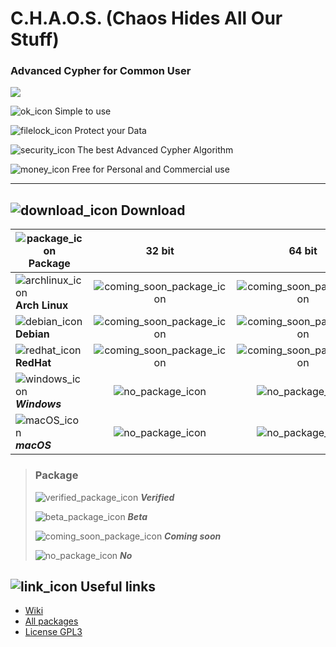 [#]: # (GPL3 logos)
[GPL3_big_text]: https://www.gnu.org/graphics/gplv3-with-text-136x68.png
[GPL3_little_text]: https://www.gnu.org/graphics/gplv3-with-text-84x42.png
[GPL3_big]: https://www.gnu.org/graphics/gplv3-127x51.png
[GPL3_little]: https://www.gnu.org/graphics/gplv3-88x31.png

[#]: # (Application logos)
[application_logo]: https://raw.githubusercontent.com/TonyWhite/C.H.A.O.S./master/media/img/CHAOS.svg?sanitize=true
[application_logo_plain]: https://raw.githubusercontent.com/TonyWhite/C.H.A.O.S./master/media/img/flat/CHAOS.svg?sanitize=true
[application_logo_outline]: https://raw.githubusercontent.com/TonyWhite/C.H.A.O.S./master/media/img/high_contrast/CHAOS.svg?sanitize=true

[#]: # (Technologies logos)
[C++]: https://raw.githubusercontent.com/TonyWhite/C.H.A.O.S./master/media/img/C%2B%2B.svg?sanitize=true
[GTK+]: https://raw.githubusercontent.com/TonyWhite/C.H.A.O.S./master/media/img/GTK%2B.svg?sanitize=true
[GnuTLS]: https://raw.githubusercontent.com/TonyWhite/C.H.A.O.S./master/media/img/gnutls.svg?sanitize=true

[#]: # (Paragraph icons)
[link_icon]: https://icongr.am/octicons/link.svg?size=24
[download_icon]: https://icongr.am/octicons/download.svg?size=24

[#]: # (Presentation icons)
[ok_icon]: https://icongr.am/material/thumb-up-outline.svg?size=24
[filelock_icon]: https://icongr.am/material/file-lock.svg?size=24
[security_icon]: https://icongr.am/material/security.svg?size=24
[money_icon]: https://icongr.am/material/currency-usd.svg?size=24

[#]: # (Download icons)
[package_icon]: https://icongr.am/octicons/package.svg?size=24
[archlinux_icon]: https://icongr.am/material/arch.svg?size=24&color=0090ff
[debian_icon]: https://icongr.am/devicon/debian-original.svg?size=24
[redhat_icon]: https://icongr.am/devicon/redhat-original.svg?size=24
[windows_icon]: https://icongr.am/devicon/windows8-original.svg?size=24
[macOS_icon]: https://icongr.am/devicon/apple-original.svg?size=24
[verified_package_icon]: https://icongr.am/octicons/verified.svg?size=24&color=00AA00
[beta_package_icon]: https://icongr.am/octicons/unverified.svg?size=24&color=FFAA00
[coming_soon_package_icon]: https://icongr.am/octicons/clock.svg?size=24&color=00AAFF
[no_package_icon]: https://icongr.am/octicons/circle-slash.svg?size=24&color=AA0000

C.H.A.O.S. (Chaos Hides All Our Stuff)
======================================
### Advanced Cypher for Common User

![][application_logo]

![ok_icon] Simple to use

![filelock_icon] Protect your Data

![security_icon] The best Advanced Cypher Algorithm

![money_icon] Free for Personal and Commercial use
___

## ![download_icon] Download

|![package_icon] Package|32 bit|64 bit|
|---|:---:|:---:|
|![archlinux_icon] **Arch Linux**|![coming_soon_package_icon]|![coming_soon_package_icon]|
|![debian_icon] **Debian**|![coming_soon_package_icon]|![coming_soon_package_icon]|
|![redhat_icon] **RedHat**|![coming_soon_package_icon]|![coming_soon_package_icon]|
|![windows_icon] ***Windows***|![no_package_icon]|![no_package_icon]|
|![macOS_icon] ***macOS***|![no_package_icon]|![no_package_icon]|

> ### Package
>
>![verified_package_icon] _**Verified**_
>
>![beta_package_icon] _**Beta**_
>
>![coming_soon_package_icon] _**Coming soon**_
>
>![no_package_icon] _**No**_

## ![link_icon] Useful links

* [Wiki](https://github.com/TonyWhite/C.H.A.O.S./wiki)
* [All packages](https://github.com/TonyWhite/C.H.A.O.S./tree/master/packages/readme.md)
* [License GPL3](https://github.com/TonyWhite/C.H.A.O.S./blob/master/license.md#gnu-general-public-license)
